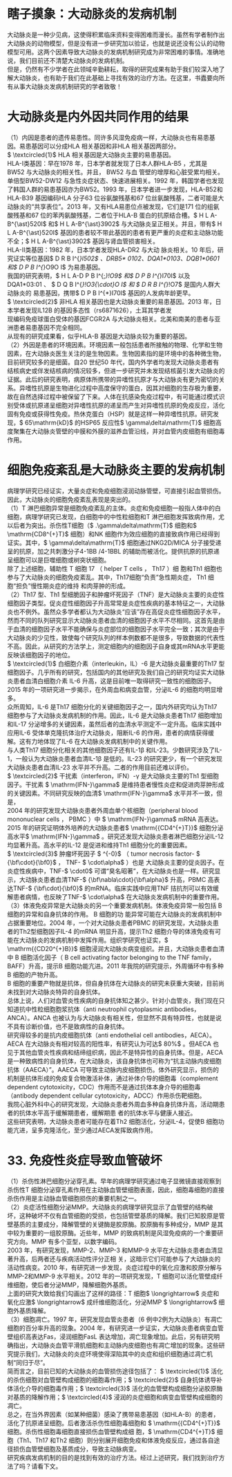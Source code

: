 # 瞎子摸象：大动脉炎的发病机制  
大动脉炎是一种少见病，这使得积累临床资料变得困难而漫长。虽然有学者制作出大动脉炎的动物模型，但是没有进一步研究加以验证，也就是说还没有公认的动物模型可用。这两个因素导致大动脉炎的发病机制研究成为非常困难的事情。准确地说，我们目前还不清楚大动脉炎的发病机制。  
但是，仍然有不少学者在此领域辛勤耕耘，取得的研究成果有助于我们较深入地了解大动脉炎，也有助于我们在此基础上寻找有效的治疗方法。在这里，书蠹要向所有从事大动脉炎发病机制研究的学者致敬！  
#  大动脉炎是内外因共同作用的结果  
（1）内因是患者的遗传易患性。同许多风湿免疫病一样，大动脉炎也有易患基因。易患基因可以分成HLA 相关基因和非HLA 相关基因两部分。  
$ \textcircled{1}$    HLA 相关基因是大动脉炎主要的易患基因。  
HLA-Ⅰ类基因：早在1978 年，日本学者就发现了日本人群HLA-B5 ，尤其是 BW52  与大动脉炎的相关性。并且， BW52  与血 管壁的增厚和心脏受累均相关。单倍型BW52-DW12 与急性炎症状态、快速进展相关。1992 年，韩国学者也发现了韩国人群的易患基因亦为BW52。1993 年，日本学者进一步发现，HLA-B52和HLA-B39 基因编码HLA 分子63 位谷氨酸残基和67 位丝氨酸残基，二者可能是大动脉炎的“共享表位”。2013 年，又有HLA易患位点被发现，它们是171 位的组氨酸残基和67 位的苯丙氨酸残基，二者位于HLA-B 蛋白的抗原结合槽。$ H L A-B^{\ast}520I$  和$ H L A-B^{\ast}3902$  与大动脉炎呈正相关。并且，带有$ H L A-B^{\ast}520I$  基因的患者较不带此基因的患者有更严重的炎症和主动脉功能不全；$ H L A-B^{\ast}3902$  基因与肾血管损害相关。  
HLA-Ⅱ类基因：1982 年，日本学者发现HLA-DR2 与大动 脉炎相关。10 年后，研究证实等位基因$ D R B I^{*}l502$ 、DRB5\* 0102、DQA1\*0103、DQB1\*0601 和$ D P B I^{*}O9O I$  为易患基因。  
我国的研究表明，$ H L A-D P B I^{\;*}\!O9$ 和$ D P B I^{*}I70I$  以及DQA1\*03:01 、 $ D Q B I^{*}\!O3{\cdot}O I$   和 $ D R B I^{*}\!O7$   是国内人群大动脉炎的 易患基因，携带$ D P B I^{*}I70I$  基因的人发病年龄更早。  
$ \textcircled{2}$    非HLA 相关基因也是大动脉炎重要的易患基因。2013 年，日本学者发现IL12B 的基因多态性（rs6871626），土耳其学者发  
现编码免疫球蛋白受体的基因FCGR2A 与大动脉炎相关。北美和南美的患者与亚洲患者易患基因不完全相同。  
从现有的研究成果看，似乎HLA-B 基因是大动脉炎较为重要的基因。  
（2）外因是患者的环境因素。环境因素一般包括患者所接触的物理、化学和生物因素，在大动脉炎医生关注的是生物因素。生物因素指的是环境中的各种微生物，目前研究较多的是细菌。自20 世纪50 年代，国内外学者均发现大动脉炎患者有结核病史或伴发结核病的情况较多，但进一步研究并未发现结核菌引发大动脉炎的证据。此后的研究表明，病原体所携带的异嗜性抗原才与大动脉炎有更为密切的关系。异嗜性抗原是生物进化过程中高度保守的蛋白，因其对细胞的生存极为重要，故在自然选择过程中被保留了下来。人体在抗感染免疫过程中，有可能通过模式识别受体或抗原递呈细胞对异嗜性抗原的递呈而产生对异嗜性抗原的免疫反应，活化固有免疫或获得性免疫。热休克蛋白（HSP）就是这样一种异嗜性抗原。研究发现，$ 65\mathrm{kD}$     的HSP65 反应性$ \gamma\delta\mathrm{T}$     细胞高度聚集在大动脉炎管壁的中膜和外膜的滋养血管沿线，并对血管内皮细胞有细胞毒作用。  
#  细胞免疫紊乱是大动脉炎主要的发病机制  
病理学研究已经证实，大量炎症和免疫细胞浸润动脉管壁，可直接引起血管损伤。因此，大动脉炎的细胞免疫紊乱表现是突出的。  
（1）T 淋巴细胞异常是细胞免疫紊乱的主体。炎症和免疫细胞一般指人体中的白细胞，病理学研究已发现，白细胞中的中性粒细胞和T 淋巴细胞发挥致病作用，尤以后者为突出。杀伤性T细胞（$ .\gamma\delta\mathrm{T}$     细胞和$ \mathrm{CD8^{+}T}$     细胞）和NK 细胞作为效应细胞的直接致病作用已经得到证实。其中，$ \gamma\delta\mathrm{T}$     细胞通过NKG2D/MICA 分子接受递呈的抗原，加之共刺激分子4-1BB /4-1BBL 的辅助而被活化。提供抗原的抗原递呈细胞可以是巨噬细胞或树突状细胞。  
除了上述细胞，辅助性 T  细胞 17 （ helper T cells ， Th17 ）细 胞和Th1 细胞也参与了大动脉炎的细胞免疫紊乱。其中，Th17细胞“负责”急性期炎症， Th1  细胞“担负”慢性期炎症的维持 和肉芽肿的形成。  
（2）Th17 型、Th1 型细脆因子和肿瘤坏死因子（TNF）是大动脉炎主要的炎症性细胞因子类型。促炎症性细胞因子升高常常是炎症性疾病的基本特征之一，大动脉炎也不例外。虽然众多学者都认为大动脉炎“应该”存在高促炎症性细胞因子水平，然而不同的队列研究显示大动脉炎患者血清的细胞因子水平不尽相同。这首先是由于血清的细胞因子水平不能确保与炎症部位的细胞因子水平完全一致；其次是由于大动脉炎的少见性，致使每个研究队列的样本例数都不是很多，导致数据的代表性不高。因此，从研究的方法学上，测定细胞内的细胞因子自身或其mRNA水平更能反映该细胞因子的地位。  
$ \textcircled{1}$    白细胞介素（interleukin，IL）-6 是大动脉炎最重要的Th17 型细胞因子。几乎所有的研究，包括国内的其他研究及我们自己的研究均证实大动脉炎患者血清白细胞介素 IL-6 升高，这是目前唯一取得研究一致性的细胞因子。2015 年的一项研究进一步揭示，在外周血和病变血管，分泌IL-6 的细胞均明显增多。  
众所周知，IL-6 是Th17 细胞分化的关键细胞因子之一，国内外研究均认为Th17 细胞参与了大动脉炎发病机制的作用。因此，IL-6 是大动脉炎患者Th17 细胞增加和IL-17 分泌增多的关键因素，虽然后者的血清水平测定不一定升高。临床实践中应用IL-6 受体单克隆抗体治疗大动脉炎，阻断IL-6 的作用，患者的病情获得缓解。这有力地体现了IL-6 在大动脉炎发病机制中的关键作用。  
与人类Th17 细胞分化相关的其他细胞因子还有IL-1β 和IL-23。少数研究涉及了IL-1，一般认为大动脉炎患者血清IL-1β 是低的。IL-23 的研究更少，有一个研究发现大动脉炎患者血清IL-23 水平并不升高。二者的作用目前还难以评价。  
$ \textcircled{2}$    干扰素（interferon，IFN）-γ 是大动脉炎主要的Th1 型细胞因子。干扰素 $ \mathrm{IFN-}\gamma$  是维持患者慢性炎症和促进肉芽肿形成的关键因素。不同研究反映的血清$ \mathrm{IFN-}\gamma$  水平并不一致，但是，  
2004 年的研究发现大动脉炎患者外周血单个核细胞（peripheral blood mononuclear cells  ， PBMC ）中 $ \mathrm{IFN-}\gamma$  mRNA  高表达。 2015 年的研究证明体外培养的大动脉炎患者$ \mathrm{{CD4^{+}T}}$     细胞分泌高水平$ \mathrm{IFN-}\gamma$ 。研究还发现大动脉炎患者淋巴细胞分泌IL-12 均显著升高。高水平的IL-12 是促进和维持Th1 细胞分化的重要因素。  
$ \textcircled{3}$     肿瘤坏死因子 $ ^{-0}$     （ tumor necrosis factor- $ {\bf\cdot}{\bf0}$     ， TNF- $ \cdot\alpha$  ）也是 大动脉炎主要的促炎因子。在炎症性疾病中，TNF-$ \cdot0$  可谓“臭名昭著”，在大动脉炎也是一样。研究显示，大动脉炎患者血清TNF-$ {\bf\nabla\cdot}{\bf\alpha}$     升高，PBMC 高表达TNF-$ {\bf\cdot}{\bf0}$     的mRNA。临床实践中应用TNF 拮抗剂可以有效缓解患者病情，也反映了TNF-$ \cdot\alpha$  在大动脉炎发病机制中的重要作用。  
（3）体液免疫异常是大动脉炎的另一个重要发病机制。体液免疫异常一般包括 B  细胞的异常和自身抗体的作用。 B  细胞的功 能异常可能在大动脉炎的发病机制中占据重要地位。2004 年，一个对大动脉炎患者PBMC 的研究发现，大动脉炎患者的Th2型细胞因子IL-4 的mRNA 明显升高，提示Th2 细胞介导的体液免疫有可能在大动脉炎的发病机制中发挥作用。组织学研究也证实，$ \mathrm{{CD20^{+}B}}$     细胞浸润大动脉炎病变组织。并且，大动脉炎患者血清中 B  细胞活化因子（ B cell activating factor belonging to the  TNF family，BAFF）升高，提示B 细胞功能亢进。2011 年我院的研究提示，外周循环中有多种B 细胞的产物升高。  
B 细胞的重要产物就是抗体，但自身抗体在大动脉炎的研究未获重大突破，目前尚未找到对大动脉炎特异的自身抗体。  
总体上说，人们对血管炎性疾病的自身抗体知之甚少。针对小血管炎，我们现在只知道抗中性粒细胞胞浆抗体（anti neutrophil cytoplasmic antibodies，ANCA）。ANCA 也被认为与大动脉炎有相关性，但显然不具有特异性，也就是说不具有诊断价值，也不是致病性的自身抗体。  
研究得较多的是抗内皮细胞抗体（anti endothelial cell antibodies，AECA）。AECA 在大动脉炎有相对较高的阳性率，有研究认为可达$ 80\%$ 。但AECA 也见于其他血管炎性疾病和结缔组织病，因此不是特异性的自身抗体。但是，AECA 是一种致病性的自身抗体，在大动脉炎，该自身抗体也可称为“抗主动脉内皮细胞抗体（AAECA）”。AAECA 可导致主动脉内皮细胞损伤。体外研究显示，损伤的机制是抗体形成的免疫复合物激活补体，通过补体介导的细胞毒（complement dependent cytotoxicity，CDC）作用而不是通过抗体本身介导的细胞毒（antibody dependent cellular cytotoxicity，ADCC）作用杀伤靶细胞。  
我院心脏外科中心的研究发现，大动脉炎患者外周血多种自身抗体升高，活动期患者的抗体水平高于缓解期患者，缓解期患 者的抗体水平与健康人接近。  
这些研究表明，大动脉炎患者可能存在着Th2 细胞活化，分泌IL-4，促使B 细胞功能亢进，呈多克隆活化，至少通过AECA发挥致病作用。  
# 33.  免疫性炎症导致血管破坏  
（1）杀伤性淋巴细胞分泌穿孔素。早年的病理学研究通过电子显微镜直接观察到杀伤性T 细胞分泌穿孔素作用在主动脉血管壁细胞表面，因此，细胞毒细胞的直接杀伤作用是主动脉血管细胞损伤的重要机制之一。  
（2）炎症活性细胞分泌MMP。大动脉炎的病理学研究显示了血管壁的结构破坏，这种破坏不仅有血管细胞的受损，也包括管壁基质的降解。我们已知胶原是管壁基质的主要成分，降解管壁的关键酶是胶原酶。胶原酶有多种成分，MMP 是其中较为重要的一组胶原酶。近些年，MMP 的致病机制是风湿免疫病的一个重要研究方向。MMP 有多个亚型，以数字编码。  
2003 年，有研究发现，MMP-2、MMP-3 和MMP-9 水平在大动脉炎患者血清显著升高，后两者还与疾病活动性评分正相 关，这暗示它们可能参与了大动脉炎的活动性病变。2010 年，有研究进一步发现，炎症过程中的氧化应激和胶原分解与MMP-2和MMP-9 水平相关。2012 年的一项研究发现，T 细胞可以活化管壁成纤维细胞，使后者分泌MMP，降解细胞外基质。  
上面的研究大致给我们勾画出了这样的路径：T 细胞$ \longrightarrow$ 炎症和氧化应激$ \longrightarrow$ 成纤维细胞活化，分泌MMP $ \longrightarrow$ 细胞外基质降解。  
（3）细胞凋亡。1997 年，研究发现血管炎患者（6 例中2例为大动脉炎）有凋亡细胞的百分率升高的现象。2004 年，有研究进一步证实，大动脉炎患者病变血管壁组织高表达Fas，浸润细胞FasL 表达增加，凋亡现象增加。此后，另有研究明确指出，大动脉炎血管平滑肌细胞和主动脉内皮细胞也有凋亡增加的现象。这些研究提示我们，大动脉炎的炎症环境使得深陷其中的炎症和组织细胞通过凋亡机制“同归于尽”。  
简而言之，目前已知的大动脉炎的血管损伤途径包括了： $ \textcircled{1}$    活化的杀伤细胞对血管壁构成细胞的细胞毒作用；$ \textcircled{2}$    自身抗体诱导补体活化介导的细胞毒作用；$ \textcircled{3}$    活化的血管壁构成细胞分泌胶原酶对基质的降解作用；$ \textcircled{4}$    浸润的炎症细胞和病变血管壁构成细胞的凋亡。  
总之，在当外界因素（如某种细菌）感染了携带易患基因（如HLA-B）的患者，活化了抗原递呈细胞。后者激活杀伤性细胞毒细胞和 $ \mathrm{{CD4^{+}T}}$      细胞。杀伤性细胞毒细胞直接损伤血管壁构成细 胞，$ \mathrm{CD4^{+}T}$     细胞（Th1、Th17 和Th2 细胞）则分别展开细胞免疫和体液免疫反应，通过各自途径损伤血管壁细胞及基质成分，导致主动脉病变。  
研究疾病发病机制的目的是找到有效的治疗方法。经过上述研究，我们找到治疗方法了吗？请看下文。  

